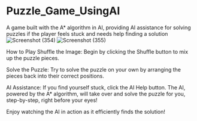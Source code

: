 # Puzzle_Game_UsingAI
 A game built with the A* algorithm in AI, providing AI assistance for solving puzzles if the player feels stuck and needs help finding a solution
![Screenshot (354)](https://github.com/shraddha2803/Puzzle_Game_UsingAI/assets/115711626/3c86e5d3-b0da-4e54-a029-cbc9bb9bff6f)
![Screenshot (355)](https://github.com/shraddha2803/Puzzle_Game_UsingAI/assets/115711626/1a921aa2-4d2b-407c-a04f-a922138c57c2)

How to Play
Shuffle the Image:
Begin by clicking the Shuffle button to mix up the puzzle pieces.

Solve the Puzzle:
Try to solve the puzzle on your own by arranging the pieces back into their correct positions.

AI Assistance:
If you find yourself stuck, click the AI Help button. The AI, powered by the A* algorithm, will take over and solve the puzzle for you, step-by-step, right before your eyes!

Enjoy watching the AI in action as it efficiently finds the solution!

